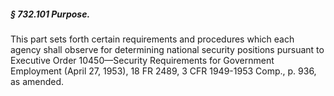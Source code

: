 ##### § 732.101 Purpose. #####

This part sets forth certain requirements and procedures which each agency shall observe for determining national security positions pursuant to Executive Order 10450—Security Requirements for Government Employment (April 27, 1953), 18 FR 2489, 3 CFR 1949-1953 Comp., p. 936, as amended.